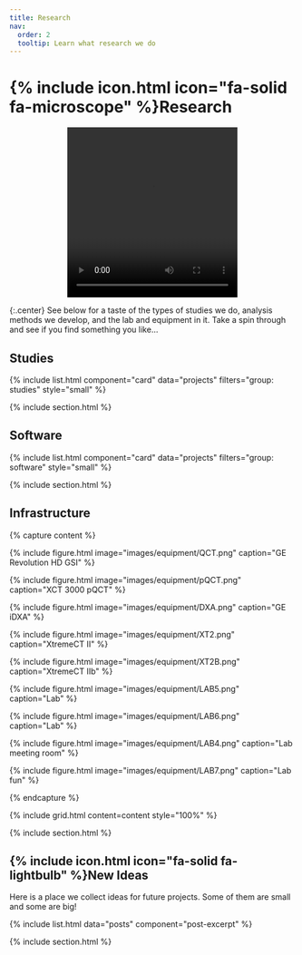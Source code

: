 ```yaml
---
title: Research
nav:
  order: 2
  tooltip: Learn what research we do
---
```


# {% include icon.html icon="fa-solid fa-microscope" %}Research

<div align="center">
	<video width="300" height="300" autoplay="autoplay" loop="loop" name="Skeleton">
	  <source src="/video/skeleton.mov">
	</video>
</div>

{:.center}
See below for a taste of the types of studies we do, analysis methods we develop, and the lab and equipment in it. 
Take a spin through and see if you find something you like...

## Studies
{% include list.html component="card" data="projects" filters="group: studies" style="small" %}

{% include section.html %}

## Software
{% include list.html component="card" data="projects" filters="group: software" style="small" %}

{% include section.html %}

## Infrastructure
{% capture content %}

{% include figure.html image="images/equipment/QCT.png" caption="GE Revolution HD GSI" %}

{% include figure.html image="images/equipment/pQCT.png" caption="XCT 3000 pQCT" %}

{% include figure.html image="images/equipment/DXA.png" caption="GE iDXA" %}

{% include figure.html image="images/equipment/XT2.png" caption="XtremeCT II" %}

{% include figure.html image="images/equipment/XT2B.png" caption="XtremeCT IIb" %}

{% include figure.html image="images/equipment/LAB5.png" caption="Lab" %}

{% include figure.html image="images/equipment/LAB6.png" caption="Lab" %}

{% include figure.html image="images/equipment/LAB4.png" caption="Lab meeting room" %}

{% include figure.html image="images/equipment/LAB7.png" caption="Lab fun" %}

{% endcapture %}

{%
  include grid.html 
  content=content
  style="100%"
%}

{% include section.html %}

## {% include icon.html icon="fa-solid fa-lightbulb" %}New Ideas

Here is a place we collect ideas for future projects. Some of them are small and some are big!

{% include list.html data="posts" component="post-excerpt" %}

{% include section.html %}

